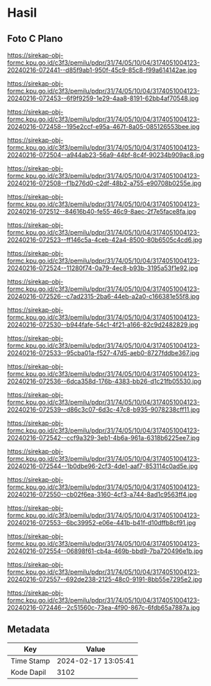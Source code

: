 # Hasil

## Foto C Plano

https://sirekap-obj-formc.kpu.go.id/c3f3/pemilu/pdpr/31/74/05/10/04/3174051004123-20240216-072441--d85f9ab1-950f-45c9-85c8-f99a614142ae.jpg

https://sirekap-obj-formc.kpu.go.id/c3f3/pemilu/pdpr/31/74/05/10/04/3174051004123-20240216-072453--6f9f9259-1e29-4aa8-8191-62bb4af70548.jpg

https://sirekap-obj-formc.kpu.go.id/c3f3/pemilu/pdpr/31/74/05/10/04/3174051004123-20240216-072458--195e2ccf-e95a-467f-8a05-085126553bee.jpg

https://sirekap-obj-formc.kpu.go.id/c3f3/pemilu/pdpr/31/74/05/10/04/3174051004123-20240216-072504--a944ab23-56a9-44bf-8c4f-90234b909ac8.jpg

https://sirekap-obj-formc.kpu.go.id/c3f3/pemilu/pdpr/31/74/05/10/04/3174051004123-20240216-072508--f1b276d0-c2df-48b2-a755-e90708b0255e.jpg

https://sirekap-obj-formc.kpu.go.id/c3f3/pemilu/pdpr/31/74/05/10/04/3174051004123-20240216-072512--84616b40-fe55-46c9-8aec-2f7e5face8fa.jpg

https://sirekap-obj-formc.kpu.go.id/c3f3/pemilu/pdpr/31/74/05/10/04/3174051004123-20240216-072523--ff146c5a-4ceb-42a4-8500-80b6505c4cd6.jpg

https://sirekap-obj-formc.kpu.go.id/c3f3/pemilu/pdpr/31/74/05/10/04/3174051004123-20240216-072524--11280f74-0a79-4ec8-b93b-3195a53f1e92.jpg

https://sirekap-obj-formc.kpu.go.id/c3f3/pemilu/pdpr/31/74/05/10/04/3174051004123-20240216-072526--c7ad2315-2ba6-44eb-a2a0-c166381e55f8.jpg

https://sirekap-obj-formc.kpu.go.id/c3f3/pemilu/pdpr/31/74/05/10/04/3174051004123-20240216-072530--b944fafe-54c1-4f21-a166-82c9d2482829.jpg

https://sirekap-obj-formc.kpu.go.id/c3f3/pemilu/pdpr/31/74/05/10/04/3174051004123-20240216-072533--95cba01a-f527-47d5-aeb0-8727fddbe367.jpg

https://sirekap-obj-formc.kpu.go.id/c3f3/pemilu/pdpr/31/74/05/10/04/3174051004123-20240216-072536--6dca358d-176b-4383-bb26-d1c21fb05530.jpg

https://sirekap-obj-formc.kpu.go.id/c3f3/pemilu/pdpr/31/74/05/10/04/3174051004123-20240216-072539--d86c3c07-6d3c-47c8-b935-9078238cff11.jpg

https://sirekap-obj-formc.kpu.go.id/c3f3/pemilu/pdpr/31/74/05/10/04/3174051004123-20240216-072542--ccf9a329-3eb1-4b6a-961a-6318b6225ee7.jpg

https://sirekap-obj-formc.kpu.go.id/c3f3/pemilu/pdpr/31/74/05/10/04/3174051004123-20240216-072544--1b0dbe96-2cf3-4de1-aaf7-853114c0ad5e.jpg

https://sirekap-obj-formc.kpu.go.id/c3f3/pemilu/pdpr/31/74/05/10/04/3174051004123-20240216-072550--cb02f6ea-3160-4cf3-a744-8ad1c9563ff4.jpg

https://sirekap-obj-formc.kpu.go.id/c3f3/pemilu/pdpr/31/74/05/10/04/3174051004123-20240216-072553--6bc39952-e06e-441b-b41f-d10dffb8cf91.jpg

https://sirekap-obj-formc.kpu.go.id/c3f3/pemilu/pdpr/31/74/05/10/04/3174051004123-20240216-072554--06898f61-cb4a-469b-bbd9-7ba720496e1b.jpg

https://sirekap-obj-formc.kpu.go.id/c3f3/pemilu/pdpr/31/74/05/10/04/3174051004123-20240216-072557--692de238-2125-48c0-9191-8bb55e7295e2.jpg

https://sirekap-obj-formc.kpu.go.id/c3f3/pemilu/pdpr/31/74/05/10/04/3174051004123-20240216-072446--2c51560c-73ea-4f90-867c-6fdb65a7887a.jpg


## Metadata

| Key        | Value               |
| ---------- | ------------------- |
| Time Stamp | 2024-02-17 13:05:41 |
| Kode Dapil | 3102                |



